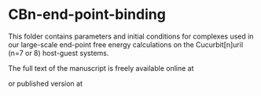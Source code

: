 # CBn-end-point-binding

This folder contains parameters and initial conditions for complexes used in our large-scale end-point free energy calculations on the Cucurbit[n]uril (n=7 or 8) host-guest systems.



The full text of the manuscript is freely available online at 

or published version at 


